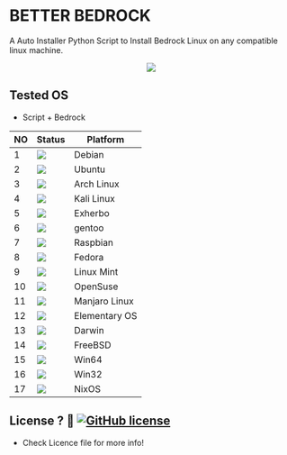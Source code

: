 # BETTER BEDROCK
A Auto Installer Python Script to Install Bedrock Linux on any compatible linux machine.

<p align="center">
  <img src="https://github.com/Uniminin/BETTER-BEDROCK/blob/master/PNG/BedrockLinux.png"/>
</p>

## Tested OS
- Script + Bedrock

| NO | Status| Platform|
|----|-------|---------|
|1|[![](https://github.com/Uniminin/Ripple-Auto-Installer/blob/master/X/pass.svg)](https://github.com/uniminin)| Debian
|2|[![](https://github.com/Uniminin/Ripple-Auto-Installer/blob/master/X/pass.svg)](https://github.com/uniminin)| Ubuntu
|3|[![](https://github.com/Uniminin/Ripple-Auto-Installer/blob/master/X/pass.svg)](https://github.com/uniminin)| Arch Linux
|4|[![](https://github.com/Uniminin/Ripple-Auto-Installer/blob/master/X/pass.svg)](https://github.com/uniminin)| Kali Linux
|5|[![](https://github.com/Uniminin/Ripple-Auto-Installer/blob/master/X/pass.svg)](https://github.com/uniminin)| Exherbo
|6|[![](https://github.com/Uniminin/Ripple-Auto-Installer/blob/master/X/pass.svg)](https://github.com/uniminin)| gentoo
|7|[![](https://github.com/Uniminin/Ripple-Auto-Installer/blob/master/X/pass.svg)](https://github.com/uniminin)| Raspbian
|8|[![](https://github.com/Uniminin/Ripple-Auto-Installer/blob/master/X/pass.svg)](https://github.com/uniminin)| Fedora
|9|[![](https://github.com/Uniminin/Ripple-Auto-Installer/blob/master/X/fail.svg)](https://github.com/uniminin)| Linux Mint 
|10|[![](https://github.com/Uniminin/Ripple-Auto-Installer/blob/master/X/fail.svg)](https://github.com/uniminin)| OpenSuse
|11|[![](https://github.com/Uniminin/Ripple-Auto-Installer/blob/master/X/fail.svg)](https://github.com/uniminin)| Manjaro Linux
|12|[![](https://github.com/Uniminin/Ripple-Auto-Installer/blob/master/X/fail.svg)](https://github.com/uniminin)| Elementary OS
|13|[![](https://github.com/Uniminin/Ripple-Auto-Installer/blob/master/X/fail.svg)](https://github.com/uniminin)| Darwin
|14|[![](https://github.com/Uniminin/Ripple-Auto-Installer/blob/master/X/fail.svg)](https://github.com/uniminin)| FreeBSD
|15|[![](https://github.com/Uniminin/Ripple-Auto-Installer/blob/master/X/fail.svg)](https://github.com/uniminin)| Win64
|16|[![](https://github.com/Uniminin/Ripple-Auto-Installer/blob/master/X/fail.svg)](https://github.com/uniminin)| Win32
|17|[![](https://github.com/Uniminin/Ripple-Auto-Installer/blob/master/X/fail.svg)](https://github.com/uniminin)| NixOS

## License ? :scroll: [![GitHub license](https://img.shields.io/github/license/Naereen/StrapDown.js.svg)](https://github.com/Uniminin/BETTER-BEDROCK/blob/master/LICENSE)
- Check Licence file for more info!
